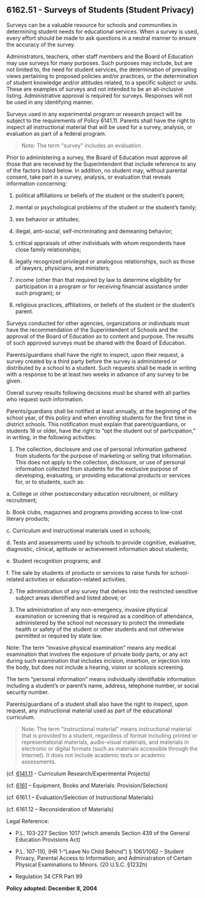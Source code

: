 ## 6162.51 - Surveys of Students (Student Privacy)

Surveys can be a valuable resource for schools and communities in determining student needs for educational services.  When a survey is used, every effort should be made to ask questions in a neutral manner to ensure the accuracy of the survey.

Administrators, teachers, other staff members and the Board of Education may use surveys for many purposes.  Such purposes may include, but are not limited to, the need for student services, the determination of prevailing views pertaining to proposed policies and/or practices, or the determination of student knowledge and/or attitudes related, to a specific subject or units.  These are examples of surveys and not intended to be an all-inclusive listing.  Administrative approval is required for surveys.  Responses will not be used in any identifying manner.

Surveys used in any experimental program or research project will be subject to the requirements of Policy 6141.11.  Parents shall have the right to inspect all instructional material that will be used for a survey, analysis, or evaluation as part of a federal program.

> Note: The term "survey" includes an evaluation.

Prior to administering a survey, the Board of Education must approve all those that are received by the Superintendent that include reference to any of the factors listed below. In addition, no student may, without parental consent, take part in a survey, analysis, or evaluation that reveals information concerning:

1.  political affiliations or beliefs of the student or the student’s parent;

2.  mental or psychological problems of the student or the student’s family;

3.  sex behavior or attitudes;

4.  illegal, anti-social, self-incriminating and demeaning behavior;

5.  critical appraisals of other individuals with whom respondents have close family relationships;

6.  legally recognized privileged or analogous relationships, such as those of lawyers, physicians, and ministers;

7.  income (other than that required by law to determine eligibility for participation in a program or for receiving financial assistance under such program); or

8.  religious practices, affiliations, or beliefs of the student or the student’s parent.

Surveys conducted for other agencies, organizations or individuals must have the recommendation of the Superintendent of Schools and the approval of the Board of Education as to content and purpose.  The results of such approved surveys must be shared with the Board of Education.

Parents/guardians shall have the right to inspect, upon their request, a survey created by a third party before the survey is administered or distributed by a school to a student. Such requests shall be made in writing with a response to be at least two weeks in advance of any survey to be given.

Overall survey results following decisions must be shared with all parties who request such information.

Parents/guardians shall be notified at least annually, at the beginning of the school year, of this policy and when enrolling students for the first time in district schools. This notification must explain that parent/guardians, or students 18 or older, have the right to “opt the student out of participation,” in writing, in the following activities:

1.  The collection, disclosure and use of personal information gathered from students for the purpose of marketing or selling that information.  This does not apply to the collection, disclosure, or use of personal information collected from students for the exclusive purpose of developing, evaluating, or providing educational products or services for, or to students, such as:

  a.    College or other postsecondary education recruitment, or military recruitment;

  b.    Book clubs, magazines and programs providing access to low-cost literary products;

  c.    Curriculum and instructional materials used in schools;

  d.    Tests and assessments used by schools to provide cognitive, evaluative, diagnostic, clinical, aptitude or achievement information about students;

  e.    Student recognition programs; and

  f.  The sale by students of products or services to raise funds for school-related activities or education-related activities.

2.  The administration of any survey that delves into the restricted sensitive subject areas identified and listed above; or

3.  The administration of any non-emergency, invasive physical examination or screening that is required as a condition of attendance, administered by the school not necessary to protect the immediate health or safety of the student or other students and not otherwise permitted or required by state law.

Note: The term “invasive physical examination” means any medical examination that involves the exposure of private body parts, or any act during such examination that includes incision, insertion, or injection into the body, but does not include a hearing, vision or scoliosis screening.

The term “personal information” means individually identifiable information including a student’s or parent’s name, address, telephone number, or social security number.

Parents/guardians of a student shall also have the right to inspect, upon request, any instructional material used as part of the educational curriculum.

> Note: The term "instructional material" means instructional material that is provided to a student, regardless of format including printed or representational materials, audio-visual materials, and materials in electronic or digital formats (such as materials accessible through the Internet). It does not include academic tests or academic assessments.

(cf. [6141.11](6141-11.md) - Curriculum Research/Experimental Projects)

(cf. [6161](6161.md) – Equipment, Books and Materials: Provision/Selection)

(cf. 6161.1 – Evaluation/Selection of Instructional Materials)

(cf. 6161.12 – Reconsideration of Materials)

Legal Reference:  

* P.L. 103-227 Section 1017 (which amends Section 439 of the General Education Provisions Act)

* P.L. 107-110, (HR 1-“Leave No Child Behind”) § 1061/1062 – Student Privacy, Parental Access to Information, and Administration of Certain Physical Examinations to Minors. (20 U.S.C. §1232h)

* Regulation 34 CFR Part 99

**Policy adopted:  December 8, 2004**
